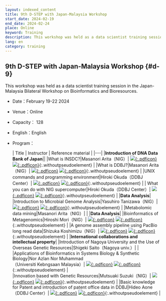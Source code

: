 ```yaml
---
layout: indexed_content
title: 9th D-STEP with Japan-Malaysia Workshop
start_date: 2024-02-19
end_date: 2024-02-24
place: Online
keyword: Training
description: This workshop was held as a data scientist training session in the Japan-Malaysia Bilateral Workshop on Bioinformatics and Bioresources.
lang: en
category: training
---
```


## 9th D-STEP with Japan-Malaysia Workshop {#d-9}

This workshop was held as a data scientist training session in the Japan-Malaysia Bilateral Workshop on Bioinformatics and Bioresources.

- Date：February 19-22 2024
- Venue：Online
- Capacity： 128
- English：English
- Program：

    
    | Title | Instructor | Reference material |
    |---|
    |**Introduction of DNA Data Bank of Japan**||
    |What is INSDC?|Masanori Arita（NIG）| [![](/assets/images/parts/youtube_icon.svg){:.pdficon}](https://youtu.be/0dW3r3w8dvI) [![](/assets/images/parts/pdf_icon.svg){:.pdficon}](https://drive.google.com/file/d/1v24iQmjmfA-X3QnZLP6OIfEx5nbsx4gc/view?usp=sharing){:.withoutpseudoelement} |
    |What is DDBJ?|Masanori Arita（NIG）| [![](/assets/images/parts/youtube_icon.svg){:.pdficon}](https://youtu.be/CcJN5DMZr2M) [![](/assets/images/parts/pdf_icon.svg){:.pdficon}](https://drive.google.com/file/d/18j5FmY_CRoAyqBAtXfDRyEqzFEKy_9HA/view?usp=sharing){:.withoutpseudoelement} |
    |UNIX commands and programming environment|Hiroki Okuda（DDBJ Center）| [![](/assets/images/parts/youtube_icon.svg){:.pdficon}](https://youtu.be/woPyq7t6M5w) [![](/assets/images/parts/pdf_icon.svg){:.pdficon}](https://drive.google.com/file/d/1xkSBM_grARoFC43KepnyT3hw9oEq5LPk/view?usp=sharing){:.withoutpseudoelement} |
    | What you can do with NIG supercomputer|Hiroki Okuda（DDBJ Center）| [![](/assets/images/parts/youtube_icon.svg){:.pdficon}](https://youtu.be/YdpkPgnvm6g) [![](/assets/images/parts/pdf_icon.svg){:.pdficon}](https://drive.google.com/file/d/1gq5pTqpamSTgNSavb7Dtu6yvRkDmsgCP/view?usp=sharing){:.withoutpseudoelement} |
    |**Data Analysis**|
    |Introduction to Microbial Genome Analysis|Yasuhiro Tanizawa（NIG）|[![](/assets/images/parts/youtube_icon.svg){:.pdficon}](https://youtu.be/ht62tc-TxoQ) [![](/assets/images/parts/pdf_icon.svg){:.pdficon}](https://drive.google.com/file/d/1W3ojILoAwkBlyY-50Cn4ALWxOC-OxGxL/view?usp=sharing){:.withoutpseudoelement} |
    |Metabolomic data mining|Masanori Arita（NIG）| |
    |**Data Analysis**|
    |Bioinformatics of Metagenomics|Hiroshi Mori（NIG）| [![](/assets/images/parts/youtube_icon.svg){:.pdficon}](https://youtu.be/IzI_4XMR7p4) [![](/assets/images/parts/pdf_icon.svg){:.pdficon}](https://drive.google.com/file/d/15_Y0yXXeuSS0Wcn1d2CZ4BeB8voH-0R1/view?usp=sharing){:.withoutpseudoelement}  |
    |A genome assembly pipeline using PacBio long read data|Shizuka Koshimizu（NIG）| [![](/assets/images/parts/youtube_icon.svg){:.pdficon}](https://youtu.be/KiWQ_4s-qwo) [![](/assets/images/parts/pdf_icon.svg){:.pdficon}](https://drive.google.com/file/d/15xmenIjes1ro04kDtnYsYA80YTgoPMRB/view?usp=sharing){:.withoutpseudoelement}  |
    |**International collaborations and intellectual property**|
    |Introduction of Nagoya University and the Use of Overseas Genetic Resources|Shigeki Saito（Nagoya univ.）| |
    |Applications of Bioinformatics in Systems Biology & Synthetic Biology|Nor Azlan Nor Muhammad<br>（Universiti Kebngsaan Malaysia）|  [![](/assets/images/parts/youtube_icon.svg){:.pdficon}](https://youtu.be/bCsfzCY4zg4) [![](/assets/images/parts/pdf_icon.svg){:.pdficon}](https://drive.google.com/file/d/1vYSP15h1x8sWXf289ie0EdSQJmPpkYdZ/view?usp=sharing){:.withoutpseudoelement}  |    
    |Innovation based with Genetic Resources|Mutsuaki Suzuki（NIG）| [![](/assets/images/parts/youtube_icon.svg){:.pdficon}](https://youtu.be/M5jDlr77MA0) [![](/assets/images/parts/pdf_icon.svg){:.pdficon}](https://drive.google.com/file/d/1Uf1igmJ_8VGMp3YiGLvixvVDkSWv-Zs_/view?usp=drive_link){:.withoutpseudoelement} |
    |Basic knowledge for Patent and introduction of patent office data in DDBJ|Hideo Aone（DDBJ Center）| [![](/assets/images/parts/youtube_icon.svg){:.pdficon}](https://youtu.be/CayeEVsORDU) [![](/assets/images/parts/pdf_icon.svg){:.pdficon}](https://drive.google.com/file/d/1Zd28GP5BldCipF9XrwDv-wW8W-_jrZeY/view?usp=drive_link){:.withoutpseudoelement} |



